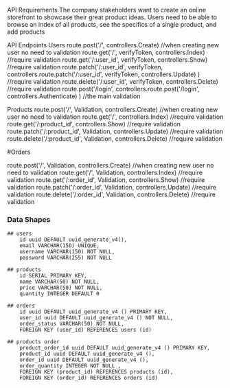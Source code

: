 API Requirements
The company stakeholders want to create an online storefront to showcase their great product ideas. Users need to be able to browse an index of all products, see the specifics of a single product, and add products

API Endpoints
Users
route.post('/', controllers.Create) //when creating new user no need to validation
route.get('/', verifyToken, controllers.Index) //require validation
route.get('/:user_id', verifyToken, controllers.Show) //require validation
route.patch('/:user_id', verifyToken, controllers.route.patch('/:user_id', verifyToken, controllers.Update) 
) //require validation
route.delete('/:user_id', verifyToken, controllers.Delete) //require validation
route.post('/login', controllers.route.post('/login', controllers.Authenticate) 
) //the main validation


Products
route.post('/', Validation, controllers.Create) //when creating new user no need to validation
route.get('/', controllers.Index) //require validation
route.get('/:product_id', controllers.Show) //require validation
route.patch('/:product_id', Validation, controllers.Update) //require validation
route.delete('/:product_id', Validation, controllers.Delete) //require validation


#Orders

route.post('/', Validation, controllers.Create) //when creating new user no need to validation
route.get('/', Validation, controllers.Index) //require validation
route.get('/:order_id', Validation, controllers.Show) //require validation
route.patch('/:order_id', Validation, controllers.Update) //require validation
route.delete('/:order_id', Validation, controllers.Delete) //require validation


### Data Shapes

    ## users
        id uuid DEFAULT uuid_generate_v4(),
        email VARCHAR(150) UNIQUE,
        username VARCHAR(150) NOT NULL,
        password VARCHAR(255) NOT NULL

    ## products
        id SERIAL PRIMARY KEY,
        name VARCHAR(50) NOT NULL,
        price VARCHAR(50) NOT NULL,
        quantity INTEGER DEFAULT 0 

    ## orders
        id uuid DEFAULT uuid_generate_v4 () PRIMARY KEY,
        user_id uuid DEFAULT uuid_generate_v4 () NOT NULL,  
        order_status VARCHAR(50) NOT NULL,
        FOREIGN KEY (user_id) REFERENCES users (id) 

    ## products order
        product_order_id uuid DEFAULT uuid_generate_v4 () PRIMARY KEY,
        product_id uuid DEFAULT uuid_generate_v4 (), 
        order_id uuid DEFAULT uuid_generate_v4 (), 
        order_quantity INTEGER NOT NULL , 
        FOREIGN KEY (product_id) REFERENCES products (id),
        FOREIGN KEY (order_id) REFERENCES orders (id)    
